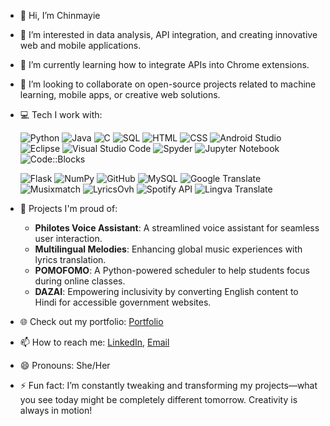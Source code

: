 - 👋 Hi, I’m Chinmayie
- 👀 I’m interested in data analysis, API integration, and creating innovative web and mobile applications.
- 🌱 I’m currently learning how to integrate APIs into Chrome extensions.
- 💞️ I’m looking to collaborate on open-source projects related to machine learning, mobile apps, or creative web solutions.

- 💻 Tech I work with:

  ![Python](https://img.shields.io/badge/Python-3776AB?style=for-the-badge&logo=python&logoColor=white)
  ![Java](https://img.shields.io/badge/Java-ED8B00?style=for-the-badge&logo=java&logoColor=white)
  ![C](https://img.shields.io/badge/C-00599C?style=for-the-badge&logo=c&logoColor=white)
  ![SQL](https://img.shields.io/badge/SQL-4479A1?style=for-the-badge&logo=postgresql&logoColor=white)
  ![HTML](https://img.shields.io/badge/HTML5-E34F26?style=for-the-badge&logo=html5&logoColor=white)
  ![CSS](https://img.shields.io/badge/CSS3-1572B6?style=for-the-badge&logo=css3&logoColor=white)
  ![Android Studio](https://img.shields.io/badge/Android_Studio-3DDC84?style=for-the-badge&logo=android-studio&logoColor=white)
  ![Eclipse](https://img.shields.io/badge/Eclipse-2C2255?style=for-the-badge&logo=EclipseIDE&logoColor=white)
![Visual Studio Code](https://img.shields.io/badge/Visual_Studio_Code-0078d7?style=for-the-badge&logo=visual-studio-code&logoColor=white)
![Spyder](https://img.shields.io/badge/Spyder-FF0000?style=for-the-badge&logo=spyder-ide&logoColor=white)
![Jupyter Notebook](https://img.shields.io/badge/Jupyter_Notebook-F37626?style=for-the-badge&logo=jupyter&logoColor=white)
![Code::Blocks](https://img.shields.io/badge/Code::Blocks-007ACC?style=for-the-badge&logo=code-blocks&logoColor=white)

  ![Flask](https://img.shields.io/badge/Flask-000000?style=for-the-badge&logo=flask&logoColor=white)
  ![NumPy](https://img.shields.io/badge/NumPy-013243?style=for-the-badge&logo=numpy&logoColor=white)
  ![GitHub](https://img.shields.io/badge/GitHub-181717?style=for-the-badge&logo=github&logoColor=white)
  ![MySQL](https://img.shields.io/badge/MySQL-4479A1?style=for-the-badge&logo=mysql&logoColor=white)
  ![Google Translate](https://img.shields.io/badge/Google_Translate-4285F4?style=for-the-badge&logo=google-translate&logoColor=white)
  ![Musixmatch](https://img.shields.io/badge/Musixmatch-FF605C?style=for-the-badge&logo=musixmatch&logoColor=white)
  ![LyricsOvh](https://img.shields.io/badge/LyricsOvh-FFDD00?style=for-the-badge&logo=LyricsOvh&logoColor=black)
![Spotify API](https://img.shields.io/badge/Spotify_API-1DB954?style=for-the-badge&logo=spotify&logoColor=white)
  ![Lingva Translate](https://img.shields.io/badge/Lingva_Translate-007ACC?style=for-the-badge&logo=microsoft-azure&logoColor=white)

- 🚀 Projects I'm proud of: 
  - **Philotes Voice Assistant**: A streamlined voice assistant for seamless user interaction.
  - **Multilingual Melodies**: Enhancing global music experiences with lyrics translation.
  - **POMOFOMO**: A Python-powered scheduler to help students focus during online classes.
  - **DAZAI**: Empowering inclusivity by converting English content to Hindi for accessible government websites.

- 🌐 Check out my portfolio: [Portfolio](https://chinnima28.github.io/portfolio/)

- 📫 How to reach me: [LinkedIn](https://www.linkedin.com/in/chinmayievbs20032805/), [Email](mailto:chinmayiesubramanian@gmail.com)
- 😄 Pronouns: She/Her
- ⚡ Fun fact: I’m constantly tweaking and transforming my projects—what you see today might be completely different tomorrow. Creativity is always in motion!



<!---
Chinnima28/Chinnima28 is a ✨ special ✨ repository because its `README.md` (this file) appears on your GitHub profile.
You can click the Preview link to take a look at your changes.
--->
